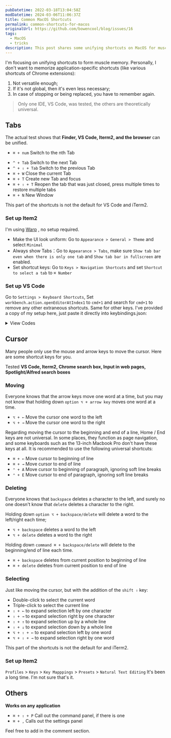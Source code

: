 ```yaml
---
pubDatetime: 2022-03-18T13:04:58Z
modDatetime: 2024-03-06T11:06:37Z
title: Common MacOS Shortcuts
permalink: common-shortcuts-for-macos
originalUrl: https://github.com/bowencool/blog/issues/16
tags:
  - MacOS
  - tricks
description: This post shares some unifying shortcuts on MacOS for muscle memory formation.
---
```


I'm focusing on unifying shortcuts to form muscle memory. Personally, I don't want to memorize application-specific shortcuts (like various shortcuts of Chrome extensions):

1. Not versatile enough;
2. If it's not global, then it's even less necessary;
3. In case of stopping or being replaced, you have to remember again.

> Only one IDE, VS Code, was tested, the others are theoretically universal.

## Tabs

The actual test shows that **Finder, VS Code, Iterm2, and the browser** can be unified.

- `⌘ + num` Switch to the nth Tab
<!-- - `⌘ + ⌥ + →` Switch to the right Tab  -->
- `^ + Tab` Switch to the next Tab
- `^ + ⇧ + Tab` Switch to the previous Tab
- `⌘ + W` Close the current Tab
- `⌘ + T` Create new Tab and focus
- `⌘ + ⇧ + T` Reopen the tab that was just closed, press multiple times to restore multiple tabs
- `⌘ + N` New Window

This part of the shortcuts is not the default for VS Code and iTerm2.

### Set up Item2

I'm using [Warp](https://app.warp.dev/referral/6NP9Q8) , no setup required.

- Make the UI look uniform: Go to `Appearance > General > Theme` and select `Minimal`
- Always show Tabs：Go to `Appearance > Tabs`, make sure `Show tab bar even when there is only one tab` and `Show tab bar in fullscreen` are enabled.
- Set shortcut keys: Go to `Keys > Navigation Shortcuts` and set `Shortcut to select a tab` to `⌘ Number`

### Set up VS Code

Go to `Settings > Keyboard Shortcuts`, Set `workbench.action.openEditorAtIndex1` to `cmd+1` and search for `cmd+1` to remove any other extraneous shortcuts. Same for other keys. I've provided a copy of my setup here, just paste it directly into keybindings.json:

<details>
  <summary>View Codes</summary>

```json
[
  {
    "key": "cmd+numpad1",
    "command": "-workbench.action.toggleSidebarVisibility",
    "when": "!editorFocus"
  },
  {
    "key": "cmd+numpad5",
    "command": "-workbench.action.toggleSidebarVisibility",
    "when": "!editorFocus"
  },
  {
    "key": "cmd+numpad9",
    "command": "-workbench.action.toggleSidebarVisibility",
    "when": "!editorFocus"
  },
  {
    "key": "cmd+numpad3",
    "command": "-workbench.action.toggleSidebarVisibility",
    "when": "searchViewletVisible"
  },
  {
    "key": "cmd+numpad0",
    "command": "-workbench.action.zoomReset"
  },
  {
    "key": "cmd+numpad5",
    "command": "-workbench.view.debug",
    "when": "editorFocus"
  },
  {
    "key": "cmd+numpad3",
    "command": "-workbench.view.search",
    "when": "!searchViewletVisible"
  },
  {
    "key": "cmd+numpad1",
    "command": "-workbench.view.explorer",
    "when": "editorFocus"
  },
  {
    "key": "cmd+numpad0",
    "command": "-workbench.actions.view.problems"
  },
  {
    "key": "cmd+numpad9",
    "command": "-workbench.view.git",
    "when": "editorFocus"
  },
  {
    "key": "cmd+1",
    "command": "-workbench.action.focusFirstEditorGroup"
  },
  {
    "key": "cmd+1",
    "command": "-workbench.action.toggleSidebarVisibility",
    "when": "!editorFocus"
  },
  {
    "key": "cmd+1",
    "command": "-workbench.view.explorer",
    "when": "editorFocus"
  },
  {
    "key": "cmd+2",
    "command": "-workbench.action.focusSecondEditorGroup"
  },
  {
    "key": "cmd+k",
    "command": "editor.foldLevel2",
    "when": "editorTextFocus && foldingEnabled"
  },
  {
    "key": "cmd+k cmd+2",
    "command": "-editor.foldLevel2",
    "when": "editorTextFocus && foldingEnabled"
  },
  {
    "key": "cmd+3",
    "command": "-workbench.action.focusThirdEditorGroup"
  },
  {
    "key": "cmd+3",
    "command": "-workbench.action.toggleSidebarVisibility",
    "when": "searchViewletVisible"
  },
  {
    "key": "cmd+3",
    "command": "-workbench.view.search",
    "when": "!searchViewletVisible"
  },
  {
    "key": "cmd+k cmd+3",
    "command": "-editor.foldLevel3",
    "when": "editorTextFocus && foldingEnabled"
  },
  {
    "key": "cmd+k cmd+4",
    "command": "-editor.foldLevel4",
    "when": "editorTextFocus && foldingEnabled"
  },
  {
    "key": "cmd+4",
    "command": "-workbench.action.focusFourthEditorGroup"
  },
  {
    "key": "cmd+5",
    "command": "-workbench.action.toggleSidebarVisibility",
    "when": "!editorFocus"
  },
  {
    "key": "cmd+5",
    "command": "-workbench.view.debug",
    "when": "editorFocus"
  },
  {
    "key": "cmd+k cmd+5",
    "command": "-editor.foldLevel5",
    "when": "editorTextFocus && foldingEnabled"
  },
  {
    "key": "cmd+5",
    "command": "-workbench.action.focusFifthEditorGroup"
  },
  {
    "key": "cmd+6",
    "command": "-workbench.action.focusSixthEditorGroup"
  },
  {
    "key": "cmd+k cmd+6",
    "command": "-editor.foldLevel6",
    "when": "editorTextFocus && foldingEnabled"
  },
  {
    "key": "cmd+7",
    "command": "-outline.focus"
  },
  {
    "key": "cmd+7",
    "command": "-workbench.action.focusSeventhEditorGroup"
  },
  {
    "key": "cmd+k cmd+7",
    "command": "-editor.foldLevel7",
    "when": "editorTextFocus && foldingEnabled"
  },
  {
    "key": "shift+cmd+8",
    "command": "-editor.action.toggleColumnSelection"
  },
  {
    "key": "cmd+k cmd+8",
    "command": "-editor.foldAllMarkerRegions",
    "when": "editorTextFocus && foldingEnabled"
  },
  {
    "key": "cmd+8",
    "command": "-workbench.action.focusEighthEditorGroup"
  },
  {
    "key": "cmd+9",
    "command": "-workbench.action.lastEditorInGroup"
  },
  {
    "key": "ctrl+cmd+9",
    "command": "-workbench.action.moveEditorToLastGroup"
  },
  {
    "key": "cmd+9",
    "command": "-workbench.action.toggleSidebarVisibility",
    "when": "!editorFocus"
  },
  {
    "key": "cmd+9",
    "command": "-workbench.view.scm",
    "when": "editorFocus"
  },
  {
    "key": "cmd+k cmd+9",
    "command": "-editor.unfoldAllMarkerRegions",
    "when": "editorTextFocus && foldingEnabled"
  },
  {
    "key": "cmd+1",
    "command": "workbench.action.openEditorAtIndex1"
  },
  {
    "key": "ctrl+1",
    "command": "-workbench.action.openEditorAtIndex1"
  },
  {
    "key": "cmd+2",
    "command": "workbench.action.openEditorAtIndex2"
  },
  {
    "key": "ctrl+2",
    "command": "-workbench.action.openEditorAtIndex2"
  },
  {
    "key": "cmd+3",
    "command": "workbench.action.openEditorAtIndex3"
  },
  {
    "key": "ctrl+3",
    "command": "-workbench.action.openEditorAtIndex3"
  },
  {
    "key": "cmd+4",
    "command": "workbench.action.openEditorAtIndex4"
  },
  {
    "key": "ctrl+4",
    "command": "-workbench.action.openEditorAtIndex4"
  },
  {
    "key": "cmd+5",
    "command": "workbench.action.openEditorAtIndex5"
  },
  {
    "key": "ctrl+5",
    "command": "-workbench.action.openEditorAtIndex5"
  },
  {
    "key": "cmd+6",
    "command": "workbench.action.openEditorAtIndex6"
  },
  {
    "key": "ctrl+6",
    "command": "-workbench.action.openEditorAtIndex6"
  },
  {
    "key": "cmd+7",
    "command": "workbench.action.openEditorAtIndex7"
  },
  {
    "key": "ctrl+7",
    "command": "-workbench.action.openEditorAtIndex7"
  },
  {
    "key": "cmd+8",
    "command": "workbench.action.openEditorAtIndex8"
  },
  {
    "key": "ctrl+8",
    "command": "-workbench.action.openEditorAtIndex8"
  },
  {
    "key": "cmd+9",
    "command": "workbench.action.openEditorAtIndex9"
  },
  {
    "key": "ctrl+9",
    "command": "-workbench.action.openEditorAtIndex9"
  }
]
```

</details>

## Cursor

Many people only use the mouse and arrow keys to move the cursor. Here are some shortcut keys for you.

Tested **VS Code, Iterm2, Chrome search box, Input in web pages, Spotlight/Alfred search boxes**

### Moving

Everyone knows that the arrow keys move one word at a time, but you may not know that holding down `option ⌥ + arrow key` moves one word at a time.

- `⌥ + ←` Move the cursor one word to the left
- `⌥ + →` Move the cursor one word to the right

Regarding moving the cursor to the beginning and end of a line, Home / End keys are not universal. In some places, they function as page navigation, and some keyboards such as the 13-inch Macbook Pro don't have these keys at all. It is recommended to use the following universal shortcuts:

- `⌘ + ←` Move cursor to beginning of line
- `⌘ + →` Move cursor to end of line
- `⌃ + A` Move cursor to beginning of paragraph, ignoring soft line breaks
- `⌃ + E` Move cursor to end of paragraph, ignoring soft line breaks

### Deleting

Everyone knows that `backspace` deletes a character to the left, and surely no one doesn't know that `delete` deletes a character to the right.

Holding down `option ⌥ + backspace/delete` will delete a word to the left/right each time;

- `⌥ + backspace` deletes a word to the left
- `⌥ + delete` deletes a word to the right

Holding down `command ⌘ + backspace/delete` will delete to the beginning/end of line each time.

- `⌘ + backspace` deletes from current position to beginning of line
- `⌘ + delete` deletes from current position to end of line

### Selecting

Just like moving the cursor, but with the addition of the `shift ⇧` key:

- Double-click to select the current word
- Triple-click to select the current line
- `⇧ + ←` to expand selection left by one character
- `⇧ + →` to expand selection right by one character
- `⇧ + ↑` to expand selection up by a whole line
- `⇧ + ↓` to expand selection down by a whole line
- `⌥ + ⇧ + ←` to expand selection left by one word
- `⌥ + ⇧ + →` to expand selection right by one word

This part of the shortcuts is not the default for and iTerm2.

### Set up Item2

`Profiles` > `Keys` > `Key Mapppings` > `Presets` > `Natural Text Editing` It's been a long time. I'm not sure that's it.

## Others

**Works on any application**

- `⌘ + ⇧ + P` Call out the command panel, if there is one
- `⌘ + ,` Calls out the settings panel

Feel free to add in the comment section.
